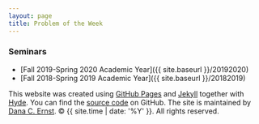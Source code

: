 ```yaml
---
layout: page
title: Problem of the Week
---
```


### Seminars ###

- [Fall 2019-Spring 2020 Academic Year]({{ site.baseurl }}/20192020)
- [Fall 2018-Spring 2019 Academic Year]({{ site.baseurl }}/20182019)

<p>This website was created using <a href="https://pages.github.com">GitHub Pages</a> and <a href="http://jekyllrb.com">Jekyll</a> together with <a href="http://hyde.getpoole.com">Hyde</a>. You can find the <a href="http://github.com/NAUMathStat/seminars">source code</a> on GitHub. The site is maintained by <a href="http://dcernst.github.io">Dana C. Ernst</a>. &copy; {{ site.time | date: '%Y' }}. All rights reserved.</p>
